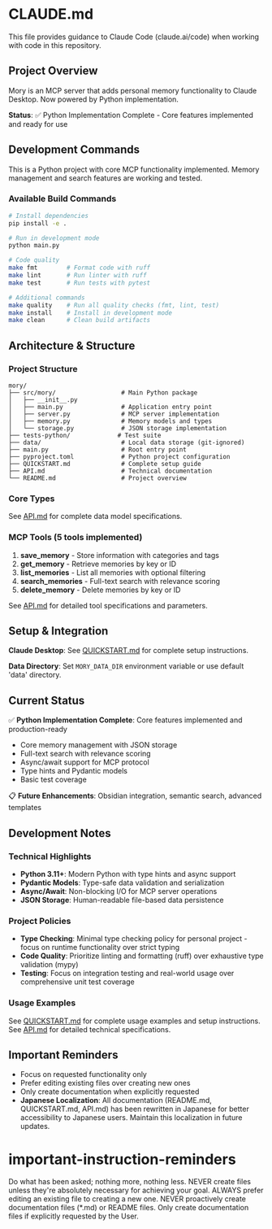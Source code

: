 # CLAUDE.md

This file provides guidance to Claude Code (claude.ai/code) when working with code in this repository.

## Project Overview

Mory is an MCP server that adds personal memory functionality to Claude Desktop. Now powered by Python implementation.

**Status**: ✅ Python Implementation Complete - Core features implemented and ready for use

## Development Commands

This is a Python project with core MCP functionality implemented. Memory management and search features are working and tested.

### Available Build Commands
```bash
# Install dependencies
pip install -e .

# Run in development mode
python main.py

# Code quality
make fmt        # Format code with ruff
make lint       # Run linter with ruff
make test       # Run tests with pytest

# Additional commands
make quality    # Run all quality checks (fmt, lint, test)
make install    # Install in development mode
make clean      # Clean build artifacts
```

## Architecture & Structure

### Project Structure
```
mory/
├── src/mory/                  # Main Python package
│   ├── __init__.py
│   ├── main.py                # Application entry point
│   ├── server.py              # MCP server implementation
│   ├── memory.py              # Memory models and types
│   └── storage.py             # JSON storage implementation
├── tests-python/             # Test suite
├── data/                      # Local data storage (git-ignored)
├── main.py                    # Root entry point
├── pyproject.toml             # Python project configuration
├── QUICKSTART.md              # Complete setup guide
├── API.md                     # Technical documentation
└── README.md                  # Project overview
```

### Core Types
See [API.md](./API.md) for complete data model specifications.

### MCP Tools (5 tools implemented)

1. **save_memory** - Store information with categories and tags
2. **get_memory** - Retrieve memories by key or ID  
3. **list_memories** - List all memories with optional filtering
4. **search_memories** - Full-text search with relevance scoring
5. **delete_memory** - Delete memories by key or ID

See [API.md](./API.md) for detailed tool specifications and parameters.

## Setup & Integration

**Claude Desktop**: See [QUICKSTART.md](./QUICKSTART.md) for complete setup instructions.

**Data Directory**: Set `MORY_DATA_DIR` environment variable or use default 'data' directory.

## Current Status

✅ **Python Implementation Complete**: Core features implemented and production-ready
- Core memory management with JSON storage
- Full-text search with relevance scoring  
- Async/await support for MCP protocol
- Type hints and Pydantic models
- Basic test coverage

📋 **Future Enhancements**: Obsidian integration, semantic search, advanced templates

## Development Notes

### Technical Highlights
- **Python 3.11+**: Modern Python with type hints and async support
- **Pydantic Models**: Type-safe data validation and serialization
- **Async/Await**: Non-blocking I/O for MCP server operations
- **JSON Storage**: Human-readable file-based data persistence

### Project Policies
- **Type Checking**: Minimal type checking policy for personal project - focus on runtime functionality over strict typing
- **Code Quality**: Prioritize linting and formatting (ruff) over exhaustive type validation (mypy)
- **Testing**: Focus on integration testing and real-world usage over comprehensive unit test coverage

### Usage Examples
See [QUICKSTART.md](./QUICKSTART.md) for complete usage examples and setup instructions.
See [API.md](./API.md) for detailed technical specifications.

## Important Reminders
- Focus on requested functionality only
- Prefer editing existing files over creating new ones  
- Only create documentation when explicitly requested
- **Japanese Localization**: All documentation (README.md, QUICKSTART.md, API.md) has been rewritten in Japanese for better accessibility to Japanese users. Maintain this localization in future updates.

# important-instruction-reminders
Do what has been asked; nothing more, nothing less.
NEVER create files unless they're absolutely necessary for achieving your goal.
ALWAYS prefer editing an existing file to creating a new one.
NEVER proactively create documentation files (*.md) or README files. Only create documentation files if explicitly requested by the User.
